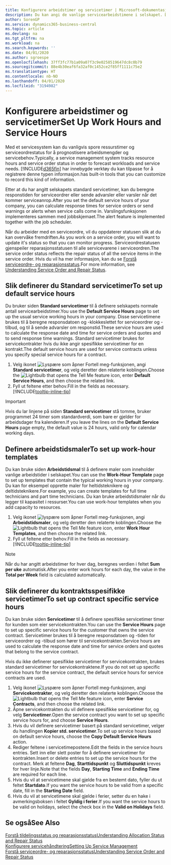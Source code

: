 ```yaml
---
title: Konfigurere arbeidstimer og servicetimer | Microsoft-dokumentasjon
description: Du kan angi de vanlige servicearbeidstimene i selskapet. Disse servicetimene brukes til å beregne responsdatoen og -klokkeslettet for serviceordrer og -tilbud, og til å sende advarsler om responstid.
author: SorenGP
ms.service: dynamics365-business-central
ms.topic: article
ms.devlang: na
ms.tgt_pltfrm: na
ms.workload: na
ms.search.keywords: ''
ms.date: 04/01/2020
ms.author: sgroespe
ms.openlocfilehash: 37ff3fc77b1a09a07f3c9e0258519647dc8c0b79
ms.sourcegitcommit: 88e4b30eaf6fa32af0c1452ce2f85ff1111c75e2
ms.translationtype: HT
ms.contentlocale: nb-NO
ms.lasthandoff: 04/01/2020
ms.locfileid: "3194982"
---
```

# <a name="set-up-work-hours-and-service-hours"></a><span data-ttu-id="90ce4-104">Konfigurere arbeidstimer og servicetimer</span><span class="sxs-lookup"><span data-stu-id="90ce4-104">Set Up Work Hours and Service Hours</span></span>
<span data-ttu-id="90ce4-105">Med et servicesystem kan du vanligvis spore ressurstimer og serviceordrestatus for å prognostisere arbeidsmengder og servicebehov.</span><span class="sxs-lookup"><span data-stu-id="90ce4-105">Typically, a service management system tracks resource hours and service order status in order to forecast workloads and service needs.</span></span> [!INCLUDE[d365fin](includes/d365fin_md.md)] <span data-ttu-id="90ce4-106">har innebygde verktøy du kan tilpasse for å registrere denne typen informasjon.</span><span class="sxs-lookup"><span data-stu-id="90ce4-106">has built-in tools that you can customize to record this kind of information.</span></span>  
  
<span data-ttu-id="90ce4-107">Etter at du har angitt selskapets standard servicetimer, kan du beregne responstiden for serviceordrer eller sende advarsler eller varsler når det kommer serviceanrop.</span><span class="sxs-lookup"><span data-stu-id="90ce4-107">After you set the default service hours of your company, you can calculate response times for service orders or send warnings or alerts when service calls come in.</span></span> <span data-ttu-id="90ce4-108">Varslingsfunksjonen implementeres sammen med jobbskjemaet.</span><span class="sxs-lookup"><span data-stu-id="90ce4-108">The alert feature is implemented together with the job scheduler.</span></span>   
  
<span data-ttu-id="90ce4-109">Når du arbeider med en serviceordre, vil du oppdaterer statusen slik at du kan overvåke fremdriften.</span><span class="sxs-lookup"><span data-stu-id="90ce4-109">As you work on a service order, you will want to update it's status so that you can monitor progress.</span></span> <span data-ttu-id="90ce4-110">Serviceordrestatusen gjenspeiler reparasjonsstatusen til alle servicevarene i serviceordren.</span><span class="sxs-lookup"><span data-stu-id="90ce4-110">The service order status reflects the repair status of all the service items in the service order.</span></span> <span data-ttu-id="90ce4-111">Hvis du vil ha mer informasjon, kan du se [Forstå serviceordre- og reparasjonsstatus](service-order-repair-status.md).</span><span class="sxs-lookup"><span data-stu-id="90ce4-111">For more information, see [Understanding Service Order and Repair Status](service-order-repair-status.md).</span></span> 

## <a name="to-set-up-default-service-hours"></a><span data-ttu-id="90ce4-112">Slik definerer du Standard servicetimer</span><span class="sxs-lookup"><span data-stu-id="90ce4-112">To set up default service hours</span></span>  
<span data-ttu-id="90ce4-113">Du bruker siden **Standard servicetimer** til å definere selskapets normale antall servicearbeidstimer.</span><span class="sxs-lookup"><span data-stu-id="90ce4-113">You use the **Default Service Hours** page to set up the usual service working hours in your company.</span></span> <span data-ttu-id="90ce4-114">Disse servicetimene brukes til å beregne responsdatoen og -klokkeslettet for serviceordrer og -tilbud, og til å sende advarsler om responstid.</span><span class="sxs-lookup"><span data-stu-id="90ce4-114">These service hours are used to calculate the response date and time for service orders and quotes and to send response time warnings.</span></span> <span data-ttu-id="90ce4-115">Standard servicetimer brukes for servicekontrakter hvis du ikke angir spesifikke servicetimer for en kontrakt.</span><span class="sxs-lookup"><span data-stu-id="90ce4-115">The default service hours are used for service contracts unless you specify special service hours for a contract.</span></span>  
  
1. <span data-ttu-id="90ce4-116">Velg ikonet ![Lyspære som åpner Fortell meg-funksjonen](media/ui-search/search_small.png "Fortell hva du vil gjøre"), angi **Standard servicetimer**, og velg deretter den relaterte koblingen.</span><span class="sxs-lookup"><span data-stu-id="90ce4-116">Choose the ![Lightbulb that opens the Tell Me feature](media/ui-search/search_small.png "Tell me what you want to do") icon, enter **Default Service Hours**, and then choose the related link.</span></span>  
2. <span data-ttu-id="90ce4-117">Fyll ut feltene etter behov.</span><span class="sxs-lookup"><span data-stu-id="90ce4-117">Fill in the fields as necessary.</span></span> [!INCLUDE[tooltip-inline-tip](includes/tooltip-inline-tip_md.md)]  
  
> [!IMPORTANT]  
>  <span data-ttu-id="90ce4-118">Hvis du lar linjene på siden **Standard servicetimer** stå tomme, bruker programmet 24 timer som standardverdi, som bare er gjelder for arbeidsdager fra kalenderen.</span><span class="sxs-lookup"><span data-stu-id="90ce4-118">If you leave the lines on the **Default Service Hours** page empty, the default value is 24 hours, valid only for calendar working days.</span></span>  
  
## <a name="to-set-up-work-hour-templates"></a><span data-ttu-id="90ce4-119">Definere arbeidstidsmaler</span><span class="sxs-lookup"><span data-stu-id="90ce4-119">To set up work-hour templates</span></span>
<span data-ttu-id="90ce4-120">Du kan bruke siden **Arbeidstidsmal** til å definere maler som inneholder vanlige arbeidstider i selskapet.</span><span class="sxs-lookup"><span data-stu-id="90ce4-120">You can use the **Work-Hour Template** page to set up templates that contain the typical working hours in your company.</span></span> <span data-ttu-id="90ce4-121">Du kan for eksempel opprette maler for heltidsteknikere og deltidsteknikere.</span><span class="sxs-lookup"><span data-stu-id="90ce4-121">For example, you can create templates for full time technicians and part time technicians.</span></span> <span data-ttu-id="90ce4-122">Du kan bruke arbeidstidsmaler når du legger til kapasitet i ressurser.</span><span class="sxs-lookup"><span data-stu-id="90ce4-122">You can use work-hour templates when you add capacity to resources.</span></span>  
  
1. <span data-ttu-id="90ce4-123">Velg ikonet ![lyspære som åpner Fortell meg-funksjonen](media/ui-search/search_small.png "Fortell hva du vil gjøre"), angi **Arbeidstidsmaler**, og velg deretter den relaterte koblingen.</span><span class="sxs-lookup"><span data-stu-id="90ce4-123">Choose the ![Lightbulb that opens the Tell Me feature](media/ui-search/search_small.png "Tell me what you want to do") icon, enter **Work Hour Templates**, and then choose the related link.</span></span>  
2. <span data-ttu-id="90ce4-124">Fyll ut feltene etter behov.</span><span class="sxs-lookup"><span data-stu-id="90ce4-124">Fill in the fields as necessary.</span></span> [!INCLUDE[tooltip-inline-tip](includes/tooltip-inline-tip_md.md)]  
  
> [!Note]
> <span data-ttu-id="90ce4-125">Når du har angitt arbeidstimer for hver dag, beregnes verdien i feltet **Sum per uke** automatisk.</span><span class="sxs-lookup"><span data-stu-id="90ce4-125">After you enter work hours for each day, the value in the **Total per Week** field is calculated automatically.</span></span>  

## <a name="to-set-up-contract-specific-service-hours"></a><span data-ttu-id="90ce4-126">Slik definerer du kontraktsspesifikke servicetimer</span><span class="sxs-lookup"><span data-stu-id="90ce4-126">To set up contract specific service hours</span></span>  
<span data-ttu-id="90ce4-127">Du kan bruke siden **Servicetimer** til å definere spesifikke servicetimer timer for kunden som eier servicekontrakten.</span><span class="sxs-lookup"><span data-stu-id="90ce4-127">You can use the **Service Hours** page to set up specific service hours for the customer that owns the service contract.</span></span> <span data-ttu-id="90ce4-128">Servicetimer brukes til å beregne responsdatoen og -tiden for serviceordrer og -tilbud som hører til servicekontrakten.</span><span class="sxs-lookup"><span data-stu-id="90ce4-128">Service hours are used to calculate the response date and time for service orders and quotes that belong to the service contract.</span></span>  
  
<span data-ttu-id="90ce4-129">Hvis du ikke definerer spesifikke servicetimer for servicekontrakten, brukes standard servicetimer for servicekontraktene.</span><span class="sxs-lookup"><span data-stu-id="90ce4-129">If you do not set up specific service hours for the service contract, the default service hours for service contracts are used.</span></span>  
  
1. <span data-ttu-id="90ce4-130">Velg ikonet ![Lyspære som åpner Fortell meg-funksjonen](media/ui-search/search_small.png "Fortell hva du vil gjøre"), angi **Servicekontrakter**, og velg deretter den relaterte koblingen.</span><span class="sxs-lookup"><span data-stu-id="90ce4-130">Choose the ![Lightbulb that opens the Tell Me feature](media/ui-search/search_small.png "Tell me what you want to do") icon, enter **Service Contracts**, and then choose the related link.</span></span>  
2. <span data-ttu-id="90ce4-131">Åpne servicekontrakten du vil definere spesifikke servicetimer for, og velg **Servicetimer**.</span><span class="sxs-lookup"><span data-stu-id="90ce4-131">Open the service contract you want to set up specific service hours for, and choose **Service Hours**.</span></span>  
4. <span data-ttu-id="90ce4-132">Hvis du vil definere servicetimer basert på standard servicetimer, velger du handlingen **Kopier std. servicetimer**.</span><span class="sxs-lookup"><span data-stu-id="90ce4-132">To set up service hours based on default service hours, choose the **Copy Default Service Hours** action.</span></span>  
5. <span data-ttu-id="90ce4-133">Rediger feltene i servicetimepostene.</span><span class="sxs-lookup"><span data-stu-id="90ce4-133">Edit the fields in the service hours entries.</span></span> <span data-ttu-id="90ce4-134">Sett inn eller slett poster for å definere servicetimer for kontrakten.</span><span class="sxs-lookup"><span data-stu-id="90ce4-134">Insert or delete entries to set up the service hours for the contract.</span></span> <span data-ttu-id="90ce4-135">Merk at feltene **Dag**, **Starttidspunkt** og **Sluttidspunkt** kreves for hver linje.</span><span class="sxs-lookup"><span data-stu-id="90ce4-135">Note that the fields **Day**, **Starting Time** and **Ending Time** are required for each line.</span></span>  
6. <span data-ttu-id="90ce4-136">Hvis du vil at servicetimene skal gjelde fra en bestemt dato, fyller du ut feltet **Startdato**.</span><span class="sxs-lookup"><span data-stu-id="90ce4-136">If you want the service hours to be valid from a specific date, fill in the **Starting Date** field.</span></span>  
7. <span data-ttu-id="90ce4-137">Hvis du vil at servicetimene skal gjelde i ferier, setter du en hake i avmerkingsboksen i feltet **Gyldig i ferier**.</span><span class="sxs-lookup"><span data-stu-id="90ce4-137">If you want the service hours to be valid on holidays, select the check box in the **Valid on Holidays** field.</span></span>  

## <a name="see-also"></a><span data-ttu-id="90ce4-138">Se også</span><span class="sxs-lookup"><span data-stu-id="90ce4-138">See Also</span></span>  
[<span data-ttu-id="90ce4-139">Forstå tildelingsstatus og reparasjonsstatus</span><span class="sxs-lookup"><span data-stu-id="90ce4-139">Understanding Allocation Status and Repair Status</span></span>](service-allocation-status-and-repair-status.md)  
[<span data-ttu-id="90ce4-140">Konfigurere servicehåndtering</span><span class="sxs-lookup"><span data-stu-id="90ce4-140">Setting Up Service Management</span></span>](service-setup-service.md)  
[<span data-ttu-id="90ce4-141">Forstå serviceordre- og reparasjonsstatus</span><span class="sxs-lookup"><span data-stu-id="90ce4-141">Understanding Service Order and Repair Status</span></span>](service-order-repair-status.md)  
